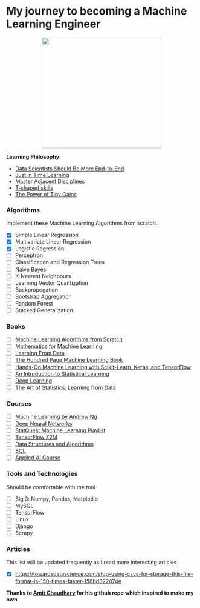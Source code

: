 # My journey to becoming a Machine Learning Engineer

<p align="center">
  <img src="https://i.imgur.com/A5J6Qdb.png" width="316" height="292"/>
</p>

**Learning Philosophy**: 
- [Data Scientists Should Be More End-to-End](https://eugeneyan.com/writing/end-to-end-data-science/)
- [Just in Time Learning](https://www.developgoodhabits.com/just-in-time-learning/)
- [Master Adjacent Disciplines](http://www.effectiveengineer.com/blog/master-adjacent-disciplines)
- [T-shaped skills](https://en.wikipedia.org/wiki/T-shaped_skills)
- [The Power of Tiny Gains](https://jamesclear.com/continuous-improvement)

### Algorithms 
Implement these Machine Learning Algorithms from scratch.
- [X] Simple Linear Regression
- [X] Multivariate Linear Regression
- [X] Logistic Regression
- [ ] Perceptron
- [ ] Classification and Regression Trees
- [ ] Naive Bayes
- [ ] K-Nearest Neighbours
- [ ] Learning Vector Quantization
- [ ] Backpropogation
- [ ] Bootstrap Aggregation
- [ ] Random Forest
- [ ] Stacked Generalization
 
### Books
 - [ ] [Machine Learning Algorithms from Scratch](https://machinelearningmastery.com/machine-learning-algorithms-from-scratch/)
 - [ ] [Mathematics for Machine Learning](https://mml-book.com/)
 - [ ] [Learning From Data](https://www.amazon.in/Learning-Data-Yaser-S-Abu-Mostafa/dp/1600490069/ref=sr_1_4?dchild=1&keywords=learning+from+data&qid=1631505378&s=books&sr=1-4) 
 - [ ] [The Hundred Page Machine Learning Book](http://themlbook.com/)
 - [ ] [Hands-On Machine Learning with Scikit-Learn, Keras, and TensorFlow](https://www.oreilly.com/library/view/hands-on-machine-learning/9781492032632/)
 - [ ] [An Introduction to Statistical Learning](https://www.statlearning.com/)
 - [ ] [Deep Learning](https://www.deeplearningbook.org/)
 - [ ] [The Art of Statistics: Learning from Data](https://www.amazon.in/gp/product/0241258766/ref=ppx_yo_dt_b_asin_title_o00_s00?ie=UTF8&psc=1)

### Courses
- [ ] [Machine Learning by Andrew Ng](https://www.youtube.com/watch?v=PPLop4L2eGk&list=PLLssT5z_DsK-h9vYZkQkYNWcItqhlRJLN)
- [ ] [Deep Neural Networks](https://www.youtube.com/watch?v=CS4cs9xVecg&list=PLpFsSf5Dm-pd5d3rjNtIXUHT-v7bdaEIe)
- [ ] [StatQuest Machine Learning Playlist](https://www.youtube.com/watch?v=Gv9_4yMHFhI&list=PLblh5JKOoLUICTaGLRoHQDuF_7q2GfuJF)
- [ ] [TensorFlow Z2M](https://www.udemy.com/course/tensorflow-developer-certificate-machine-learning-zero-to-mastery/)
- [ ] [Data Structures and Algorithms](https://practice.geeksforgeeks.org/courses/dsa-self-paced)
- [ ] [SQL](https://practice.geeksforgeeks.org/courses/sql)
- [ ] [Applied AI Course](https://www.appliedaicourse.com/)
 
### Tools and Technologies 
Should be comfortable with the tool.
- [ ] Big 3: Numpy, Pandas, Matplotlib
- [ ] MySQL
- [ ] TensorFlow
- [ ] Linux
- [ ] Django
- [ ] Scrapy

### Articles
This list will be updated frequently as I read more interesting articles. 
- [X] https://towardsdatascience.com/stop-using-csvs-for-storage-this-file-format-is-150-times-faster-158bd322074e

**Thanks to [Amit Chaudhary](www.github.com/amitness) for his github repo which inspired to make my own**
